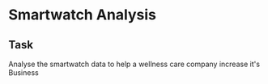 # Smartwatch Analysis

## Task
Analyse the smartwatch data to help a wellness care company increase it's Business

